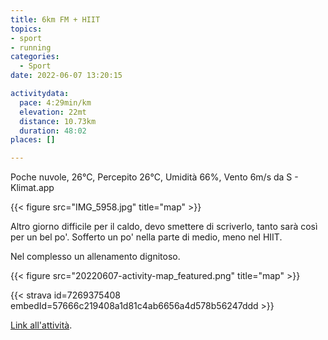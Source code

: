 ```yaml
---
title: 6km FM + HIIT
topics:
- sport
- running
categories: 
  - Sport
date: 2022-06-07 13:20:15

activitydata:
  pace: 4:29min/km
  elevation: 22mt
  distance: 10.73km
  duration: 48:02
places: []

---
```


Poche nuvole, 26°C, Percepito 26°C, Umidità 66%, Vento 6m/s da S - Klimat.app

{{< figure src="IMG_5958.jpg" title="map" >}}

<!--more-->

Altro giorno difficile per il caldo, devo smettere di scriverlo, tanto sarà così per un bel po'.
Sofferto un po' nella parte di medio, meno nel HIIT.

Nel complesso un allenamento dignitoso.

{{<  figure src="20220607-activity-map_featured.png" title="map" >}}

{{< strava id=7269375408 embedId=57666c219408a1d81c4ab6656a4d578b56247ddd >}}

[Link all'attività](https://strava.com/activities/7269375408).
